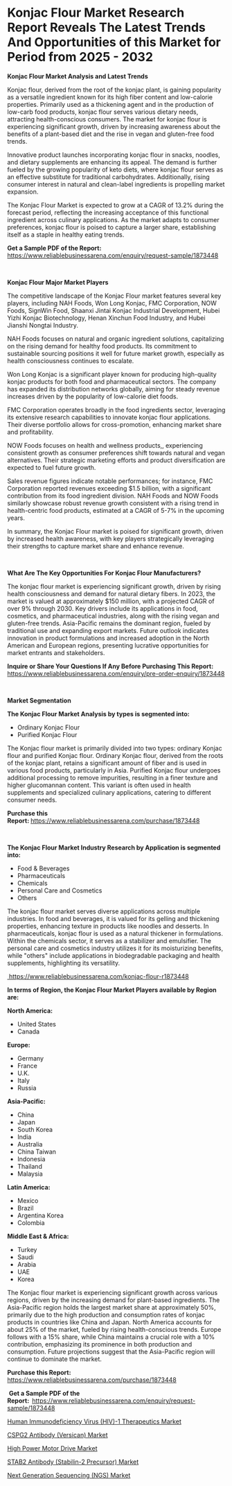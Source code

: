 <p><h1>Konjac Flour Market Research Report Reveals The Latest Trends And Opportunities of this Market for Period from 2025 - 2032</h1></p><p><strong>Konjac Flour Market Analysis and Latest Trends</strong></p>
<p><p>Konjac flour, derived from the root of the konjac plant, is gaining popularity as a versatile ingredient known for its high fiber content and low-calorie properties. Primarily used as a thickening agent and in the production of low-carb food products, konjac flour serves various dietary needs, attracting health-conscious consumers. The market for konjac flour is experiencing significant growth, driven by increasing awareness about the benefits of a plant-based diet and the rise in vegan and gluten-free food trends.</p><p>Innovative product launches incorporating konjac flour in snacks, noodles, and dietary supplements are enhancing its appeal. The demand is further fueled by the growing popularity of keto diets, where konjac flour serves as an effective substitute for traditional carbohydrates. Additionally, rising consumer interest in natural and clean-label ingredients is propelling market expansion. </p><p>The Konjac Flour Market is expected to grow at a CAGR of 13.2% during the forecast period, reflecting the increasing acceptance of this functional ingredient across culinary applications. As the market adapts to consumer preferences, konjac flour is poised to capture a larger share, establishing itself as a staple in healthy eating trends.</p></p>
<p><strong>Get a Sample PDF of the Report:&nbsp;</strong> <a href="https://www.reliablebusinessarena.com/enquiry/request-sample/1873448?utm_campaign=3186&utm_medium=2&utm_source=Github&utm_content=ia&utm_term=07042025&utm_id=konjac-flour">https://www.reliablebusinessarena.com/enquiry/request-sample/1873448</a></p>
<p>&nbsp;</p>
<p><strong>Konjac Flour Major Market Players</strong></p>
<p><p>The competitive landscape of the Konjac Flour market features several key players, including NAH Foods, Won Long Konjac, FMC Corporation, NOW Foods, SignWin Food, Shaanxi Jintai Konjac Industrial Development, Hubei Yizhi Konjac Biotechnology, Henan Xinchun Food Industry, and Hubei Jianshi Nongtai Industry.</p><p>NAH Foods focuses on natural and organic ingredient solutions, capitalizing on the rising demand for healthy food products. Its commitment to sustainable sourcing positions it well for future market growth, especially as health consciousness continues to escalate.</p><p>Won Long Konjac is a significant player known for producing high-quality konjac products for both food and pharmaceutical sectors. The company has expanded its distribution networks globally, aiming for steady revenue increases driven by the popularity of low-calorie diet foods.</p><p>FMC Corporation operates broadly in the food ingredients sector, leveraging its extensive research capabilities to innovate konjac flour applications. Their diverse portfolio allows for cross-promotion, enhancing market share and profitability.</p><p>NOW Foods focuses on health and wellness products,, experiencing consistent growth as consumer preferences shift towards natural and vegan alternatives. Their strategic marketing efforts and product diversification are expected to fuel future growth.</p><p>Sales revenue figures indicate notable performances; for instance, FMC Corporation reported revenues exceeding $1.5 billion, with a significant contribution from its food ingredient division. NAH Foods and NOW Foods similarly showcase robust revenue growth consistent with a rising trend in health-centric food products, estimated at a CAGR of 5-7% in the upcoming years.</p><p>In summary, the Konjac Flour market is poised for significant growth, driven by increased health awareness, with key players strategically leveraging their strengths to capture market share and enhance revenue.</p></p>
<p>&nbsp;</p>
<p><strong>What Are The Key Opportunities For Konjac Flour Manufacturers?</strong></p>
<p><p>The konjac flour market is experiencing significant growth, driven by rising health consciousness and demand for natural dietary fibers. In 2023, the market is valued at approximately $150 million, with a projected CAGR of over 9% through 2030. Key drivers include its applications in food, cosmetics, and pharmaceutical industries, along with the rising vegan and gluten-free trends. Asia-Pacific remains the dominant region, fueled by traditional use and expanding export markets. Future outlook indicates innovation in product formulations and increased adoption in the North American and European regions, presenting lucrative opportunities for market entrants and stakeholders.</p></p>
<p><strong>Inquire or Share Your Questions If Any Before Purchasing This Report:</strong> <a href="https://www.reliablebusinessarena.com/enquiry/pre-order-enquiry/1873448?utm_campaign=3186&utm_medium=2&utm_source=Github&utm_content=ia&utm_term=07042025&utm_id=konjac-flour">https://www.reliablebusinessarena.com/enquiry/pre-order-enquiry/1873448</a></p>
<p>&nbsp;</p>
<p><strong>Market Segmentation</strong></p>
<p><strong>The Konjac Flour Market Analysis by types is segmented into:</strong></p>
<p><ul><li>Ordinary Konjac Flour</li><li>Purified Konjac Flour</li></ul></p>
<p><p>The Konjac flour market is primarily divided into two types: ordinary Konjac flour and purified Konjac flour. Ordinary Konjac flour, derived from the roots of the konjac plant, retains a significant amount of fiber and is used in various food products, particularly in Asia. Purified Konjac flour undergoes additional processing to remove impurities, resulting in a finer texture and higher glucomannan content. This variant is often used in health supplements and specialized culinary applications, catering to different consumer needs.</p></p>
<p><strong>Purchase this Report:&nbsp;</strong><a href="https://www.reliablebusinessarena.com/purchase/1873448?utm_campaign=3186&utm_medium=2&utm_source=Github&utm_content=ia&utm_term=07042025&utm_id=konjac-flour">https://www.reliablebusinessarena.com/purchase/1873448</a></p>
<p>&nbsp;</p>
<p><strong>The Konjac Flour Market Industry Research by Application is segmented into:</strong></p>
<p><ul><li>Food & Beverages</li><li>Pharmaceuticals</li><li>Chemicals</li><li>Personal Care and Cosmetics</li><li>Others</li></ul></p>
<p><p>The konjac flour market serves diverse applications across multiple industries. In food and beverages, it is valued for its gelling and thickening properties, enhancing texture in products like noodles and desserts. In pharmaceuticals, konjac flour is used as a natural thickener in formulations. Within the chemicals sector, it serves as a stabilizer and emulsifier. The personal care and cosmetics industry utilizes it for its moisturizing benefits, while "others" include applications in biodegradable packaging and health supplements, highlighting its versatility.</p></p>
<p><a href="https://www.reliablebusinessarena.com/konjac-flour-r1873448?utm_campaign=3186&utm_medium=2&utm_source=Github&utm_content=ia&utm_term=07042025&utm_id=konjac-flour">&nbsp;https://www.reliablebusinessarena.com/konjac-flour-r1873448</a></p>
<p><strong>In terms of Region, the Konjac Flour Market Players available by Region are:</strong></p>
<p>
    <p> <strong> North America: </strong>
        <ul>
            <li>United States</li>
            <li>Canada</li>
        </ul>
        </p> 
    <p> <strong> Europe: </strong>
        <ul>
            <li>Germany</li>
            <li>France</li>
            <li>U.K.</li>
            <li>Italy</li>
            <li>Russia</li>
        </ul>
        </p> 
    <p> <strong> Asia-Pacific: </strong>
        <ul>
            <li>China</li>
            <li>Japan</li>
            <li>South Korea</li>
            <li>India</li>
            <li>Australia</li>
            <li>China Taiwan</li>
            <li>Indonesia</li>
            <li>Thailand</li>
            <li>Malaysia</li>
        </ul>
        </p> 
    <p> <strong> Latin America: </strong>
        <ul>
            <li>Mexico</li>
            <li>Brazil</li>
            <li>Argentina Korea</li>
            <li>Colombia</li>
        </ul>
        </p> 
    <p> <strong> Middle East & Africa: </strong>
        <ul>
            <li>Turkey</li>
            <li>Saudi</li>
            <li>Arabia</li>
            <li>UAE</li>
            <li>Korea</li>
        </ul>
    </p>
    </p>
<p><p>The Konjac flour market is experiencing significant growth across various regions, driven by the increasing demand for plant-based ingredients. The Asia-Pacific region holds the largest market share at approximately 50%, primarily due to the high production and consumption rates of konjac products in countries like China and Japan. North America accounts for about 25% of the market, fueled by rising health-conscious trends. Europe follows with a 15% share, while China maintains a crucial role with a 10% contribution, emphasizing its prominence in both production and consumption. Future projections suggest that the Asia-Pacific region will continue to dominate the market.</p></p>
<p><strong>Purchase this Report: </strong><a href="https://www.reliablebusinessarena.com/purchase/1873448?utm_campaign=3186&utm_medium=2&utm_source=Github&utm_content=ia&utm_term=07042025&utm_id=konjac-flour">https://www.reliablebusinessarena.com/purchase/1873448</a></p>
<p>&nbsp;<strong>Get a Sample PDF of the Report:&nbsp;&nbsp;</strong><a href="https://www.reliablebusinessarena.com/enquiry/request-sample/1873448?utm_campaign=3186&utm_medium=2&utm_source=Github&utm_content=ia&utm_term=07042025&utm_id=konjac-flour">https://www.reliablebusinessarena.com/enquiry/request-sample/1873448</a></p>
<p><strong></strong></p>
<p><p><a href="https://www.linkedin.com/pulse/human-immunodeficiency-virus-hiv-1-therapeutics-market-expected-btaqe?utm_campaign=3186&utm_medium=2&utm_source=Github&utm_content=ia&utm_term=07042025&utm_id=konjac-flour">Human Immunodeficiency Virus (HIV)-1 Therapeutics Market</a></p><p><a href="https://www.linkedin.com/pulse/cspg2-antibody-versican-market-analysis-qualitative-quantitative-hcxef?utm_campaign=3186&utm_medium=2&utm_source=Github&utm_content=ia&utm_term=07042025&utm_id=konjac-flour">CSPG2 Antibody (Versican) Market</a></p><p><a href="https://www.linkedin.com/pulse/high-power-motor-drive-market-trends-2025-2032-analysis-gpare?utm_campaign=3186&utm_medium=2&utm_source=Github&utm_content=ia&utm_term=07042025&utm_id=konjac-flour">High Power Motor Drive Market</a></p><p><a href="https://www.linkedin.com/pulse/thorough-examination-global-stab2-antibody-stabilin-2-2qlrf?utm_campaign=3186&utm_medium=2&utm_source=Github&utm_content=ia&utm_term=07042025&utm_id=konjac-flour">STAB2 Antibody (Stabilin-2 Precursor) Market</a></p><p><a href="https://www.linkedin.com/pulse/next-generation-sequencing-ngs-market-analysis-report-comprehensive-kec1e?utm_campaign=3186&utm_medium=2&utm_source=Github&utm_content=ia&utm_term=07042025&utm_id=konjac-flour">Next Generation Sequencing (NGS) Market</a></p></p>